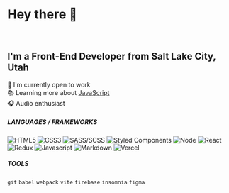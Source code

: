 # Hey there 👋

<br>

## I'm a Front-End Developer from Salt Lake City, Utah

📰 I'm currently open to work\
📚 Learning more about [JavaScript](https://developer.mozilla.org/en-US/docs/Web/JavaScript)\
🎧 Audio enthusiast
  
<!-- - 👨‍💻 Website: [payton-burr.github.io](https://payton-burr.github.io/)
- ✉️ Reach me: [paytonburr@outlook.com](mailto:paytonburr@outlook.com) -->

##### LANGUAGES / FRAMEWORKS
<p>
  <img alt="HTML5" src="https://img.shields.io/badge/-HTML5-E34F26?style=flat-square&logo=html5&logoColor=white" />
  <img alt="CSS3" src="https://img.shields.io/badge/-CSS3-1572B6?style=flat-square&logo=visual%20studio%20code&logoColor=white" />
  <img alt="SASS/SCSS" src="https://img.shields.io/badge/-SASS/SCSS-CC6699?style=flat-square&logo=sass&logoColor=white" />
  <img alt="Styled Components" src="https://img.shields.io/badge/-Styled_Components-db7092?style=flat-square&logo=styled-components&logoColor=white" />
  <img alt="Node" src="https://img.shields.io/badge/-Node-339933?style=flat-square&logo=node.js&logoColor=white" />
  <img alt="React" src="https://img.shields.io/badge/-React-45b8d8?style=flat-square&logo=react&logoColor=white" />
  <img alt="Redux" src="https://img.shields.io/badge/-Redux-764ABC?style=flat-square&logo=redux&logoColor=white" />
  <img alt="Javascript" src="https://img.shields.io/badge/-JavaScript-000000?style=flat-square&logo=javascript&logoColor=yellow" />
  <img alt="Markdown" src="https://img.shields.io/badge/-Markdown-000000?style=flat-square&logo=Markdown&logoColor=white" />
  <img alt="Vercel" src="https://img.shields.io/badge/-Vercel-000000?style=flat-square&logo=vercel&logoColor=white" />
</p>

##### TOOLS
`git` `babel` `webpack` `vite` `firebase` `insomnia` `figma`
